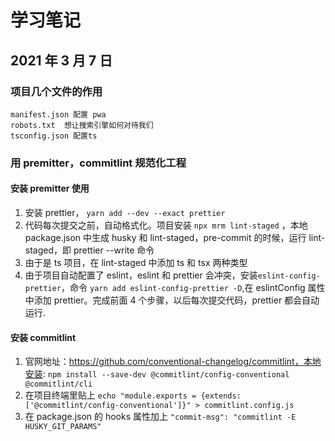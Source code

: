 # 学习笔记

## 2021 年 3 月 7 日

### 项目几个文件的作用

```
manifest.json 配置 pwa
robots.txt  想让搜索引擎如何对待我们
tsconfig.json 配置ts
```

### 用 premitter，commitlint 规范化工程

#### 安装 premitter 使用

1. 安装 prettier， `yarn add --dev --exact prettier`
2. 代码每次提交之前，自动格式化。项目安装 `npx mrm lint-staged` ，本地 package.json 中生成 husky 和 lint-staged，pre-commit 的时候，运行 lint-staged，即 prettier --write 命令
3. 由于是 ts 项目，在 lint-staged 中添加 ts 和 tsx 两种类型
4. 由于项目自动配置了 eslint，eslint 和 prettier 会冲突，安装`eslint-config-prettier`，命令 `yarn add eslint-config-prettier -D`,在 eslintConfig 属性中添加 prettier。完成前面 4 个步骤，以后每次提交代码，prettier 都会自动运行.

#### 安装 commitlint

1. 官网地址：https://github.com/conventional-changelog/commitlint，本地安装: `npm install --save-dev @commitlint/config-conventional @commitlint/cli`
2. 在项目终端里贴上 `echo "module.exports = {extends: ['@commitlint/config-conventional']}" > commitlint.config.js`
3. 在 package.json 的 hooks 属性加上 `"commit-msg": "commitlint -E HUSKY_GIT_PARAMS"`
